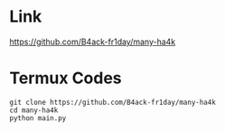 # Link 
https://github.com/B4ack-fr1day/many-ha4k
# Termux Codes 

```
git clone https://github.com/B4ack-fr1day/many-ha4k
cd many-ha4k
python main.py
```
